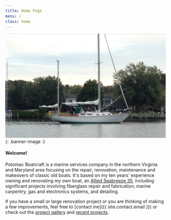 ```yaml
---
title: Home Page
menu: /
class: home
---
```


![Cloud 9 in Profile](assets/img/cloud-nine-profile.jpg)
{: .banner-image :}


#### Welcome! ####

Potomac Boatcraft is a marine services company
in the northern Virginia and Maryland area
focusing on the repair, renovation, maintenance and makeovers of classic
old boats. It's based on my ten years' experience owning and renovating
my own boat, an [Allied Seabreeze 35](http://www.alliedseabreeze35.org/),
including significant projects involving fiberglass repair and fabrication; marine carpentry, gas and electronics systems, and detailing.



If you have a small or large renovation project or you are thinking
of making a few improvements, feel free to [contact me]({{ site.contact.email }})
or check out the [project gallery](gallery.html) and [recent projects](projects.html).
